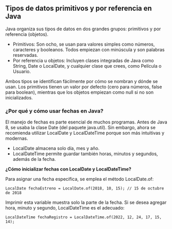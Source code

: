 <h2 align="left"> Tipos de datos primitivos y por referencia en Java </h2>

<p align="left"> Java organiza sus tipos de datos en dos grandes grupos: primitivos y por referencia (objetos).

* Primitivos: Son ocho, se usan para valores simples como números, caracteres y booleanos. Todos empiezan con minúscula y son palabras reservadas.
* Por referencia u objetos: Incluyen clases integradas de Java como String, Date o LocalDate, y cualquier clase que crees, como Película o Usuario. 

Ambos tipos se identifican fácilmente por cómo se nombran y dónde se usan. Los primitivos tienen un valor por defecto (cero para números, false para boolean), mientras que los objetos empiezan como null si no son inicializados. </p>

<h3> ¿Por qué y cómo usar fechas en Java? </h3>

<p align="left"> El manejo de fechas es parte esencial de muchos programas. Antes de Java 8, se usaba la clase Date (del paquete java.util). Sin embargo, ahora se recomienda utilizar LocalDate y LocalDateTime porque son más intuitivas y modernas. 

* LocalDate almacena solo día, mes y año.
* LocalDateTime permite guardar también horas, minutos y segundos, además de la fecha.

<strong>¿Cómo inicializar fechas con LocalDate y LocalDateTime? </strong>

Para asignar una fecha específica, se emplea el método LocalDate.of:

    LocalDate fechaEstreno = LocalDate.of(2018, 10, 15); // 15 de octubre de 2018

Imprimir esta variable muestra solo la parte de la fecha. Si se desea agregar hora, minuto y segundo, LocalDateTime es el adecuado:

    LocalDateTime fechaRegistro = LocalDateTime.of(2022, 12, 24, 17, 15, 14);


</p>
